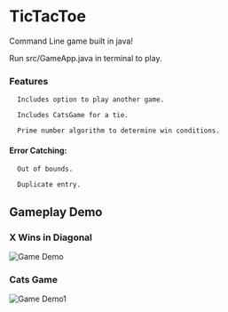 # TicTacToe
Command Line game built in java!

Run src/GameApp.java in terminal to play.

### Features
      Includes option to play another game.

      Includes CatsGame for a tie.

      Prime number algorithm to determine win conditions.

#### Error Catching:

      Out of bounds.

      Duplicate entry.


## Gameplay Demo

### X Wins in Diagonal

![Game Demo](<https://user-images.githubusercontent.com/55298338/68957698-d0021c00-0787-11ea-93d6-980cdd9be38b.png>)

### Cats Game

![Game Demo1](<https://user-images.githubusercontent.com/55298338/68958176-d349d780-0788-11ea-8c38-a94ef8f22bcc.png>)
